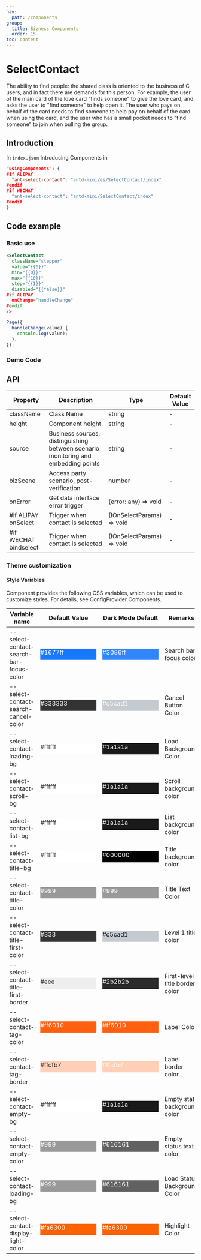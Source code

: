 ```yaml
---
nav:
  path: /components
group:
  title: Bizness Components
  order: 15
toc: content
---
```


# SelectContact

The ability to find people: the shared class is oriented to the business of C users, and in fact there are demands for this person. For example, the user of the main card of the love card "finds someone" to give the love card, and asks the user to "find someone" to help open it. The user who pays on behalf of the card needs to find someone to help pay on behalf of the card when using the card, and the user who has a small pocket needs to "find someone" to join when pulling the group.

## Introduction

In `index.json` Introducing Components in

```json
"usingComponents": {
#if ALIPAY
  "ant-select-contact": "antd-mini/es/SelectContact/index"
#endif
#if WECHAT
  "ant-select-contact": "antd-mini/SelectContact/index"
#endif
}
```

## Code example

### Basic use

```xml
<SelectContact
  className="stepper"
  value="{{0}}"
  min="{{0}}"
  max="{{10}}"
  step="{{1}}"
  disabled="{{false}}"
#if ALIPAY
  onChange="handleChange"
#endif
/>
```

```js
Page({
  handleChange(value) {
    console.log(value);
  },
});
```

### Demo Code

<code src='../../demo/pages/SelectContact/index'></code>

## API

| Property                  | Description                         | Type                      | Default Value |
| --------------------- | ---------------------------- | ------------------------- | ------ |
| className             | Class Name                         | string                    | -      |
| height                | Component height                     | string                    | -      |
| source                | Business sources, distinguishing between scenario monitoring and embedding points | string                    | -      |
| bizScene              | Access party scenario, post-verification         | number                    | -      |
| onError               | Get data interface error trigger         | (error: any) => void      | -      |
| #if ALIPAY onSelect   | Trigger when contact is selected             | (IOnSelectParams) => void | -      |
| #if WECHAT bindselect | Trigger when contact is selected             | (IOnSelectParams) => void | -      |

### Theme customization

#### Style Variables

Component provides the following CSS variables, which can be used to customize styles. For details, see ConfigProvider Components.

| Variable name                                  | Default Value                                                                                            | Dark Mode Default                                                                                    | Remarks             |
| --------------------------------------- | ------------------------------------------------------------------------------------------------- | ------------------------------------------------------------------------------------------------- | ---------------- |
| --select-contact-search-bar-focus-color | <div style="width: 150px; height: 30px; background-color: #1677ff; color: #ffffff;">#1677ff</div> | <div style="width: 150px; height: 30px; background-color: #3086ff; color: #ffffff;">#3086ff</div> | Search bar focus color   |
| --select-contact-search-cancel-color    | <div style="width: 150px; height: 30px; background-color: #333333; color: #ffffff;">#333333</div> | <div style="width: 150px; height: 30px; background-color: #c5cad1; color: #ffffff;">#c5cad1</div> | Cancel Button Color     |
| --select-contact-loading-bg             | <div style="width: 150px; height: 30px; background-color: #ffffff; color: #333333;">#ffffff</div> | <div style="width: 150px; height: 30px; background-color: #1a1a1a; color: #ffffff;">#1a1a1a</div> | Load Background Color     |
| --select-contact-scroll-bg              | <div style="width: 150px; height: 30px; background-color: #ffffff; color: #333333;">#ffffff</div> | <div style="width: 150px; height: 30px; background-color: #1a1a1a; color: #ffffff;">#1a1a1a</div> | Scroll background color     |
| --select-contact-list-bg                | <div style="width: 150px; height: 30px; background-color: #ffffff; color: #333333;">#ffffff</div> | <div style="width: 150px; height: 30px; background-color: #1a1a1a; color: #ffffff;">#1a1a1a</div> | List background color     |
| --select-contact-title-bg               | <div style="width: 150px; height: 30px; background-color: #ffffff; color: #333333;">#ffffff</div> | <div style="width: 150px; height: 30px; background-color: #000000; color: #ffffff;">#000000</div> | Title background color     |
| --select-contact-title-color            | <div style="width: 150px; height: 30px; background-color: #999999; color: #ffffff;">#999</div>    | <div style="width: 150px; height: 30px; background-color: #999999; color: #ffffff;">#999</div>    | Title Text Color     |
| --select-contact-title-first-color      | <div style="width: 150px; height: 30px; background-color: #333333; color: #ffffff;">#333</div>    | <div style="width: 150px; height: 30px; background-color: #c5cad1; color: #000000;">#c5cad1</div> | Level 1 title color     |
| --select-contact-title-first-border     | <div style="width: 150px; height: 30px; background-color: #eeeeee; color: #333333;">#eee</div>    | <div style="width: 150px; height: 30px; background-color: #2b2b2b; color: #ffffff;">#2b2b2b</div> | First-level title border color |
| --select-contact-tag-color              | <div style="width: 150px; height: 30px; background-color: #ff6010; color: #ffffff;">#ff6010</div> | <div style="width: 150px; height: 30px; background-color: #ff6010; color: #ffffff;">#ff6010</div> | Label Color         |
| --select-contact-tag-border             | <div style="width: 150px; height: 30px; background-color: #ffcfb7; color: #333333;">#ffcfb7</div> | <div style="width: 150px; height: 30px; background-color: #ffcfb7; color: #ffffff;">#ffcfb7</div> | Label border color     |
| --select-contact-empty-bg               | <div style="width: 150px; height: 30px; background-color: #ffffff; color: #333333;">#ffffff</div> | <div style="width: 150px; height: 30px; background-color: #1a1a1a; color: #ffffff;">#1a1a1a</div> | Empty state background color   |
| --select-contact-empty-color            | <div style="width: 150px; height: 30px; background-color: #999999; color: #ffffff;">#999</div>    | <div style="width: 150px; height: 30px; background-color: #616161; color: #ffffff;">#616161</div> | Empty status text color   |
| --select-contact-loading-bg             | <div style="width: 150px; height: 30px; background-color: #999999; color: #ffffff;">#999</div>    | <div style="width: 150px; height: 30px; background-color: #616161; color: #ffffff;">#616161</div> | Load Status Background Color |
| --select-contact-display-light-color    | <div style="width: 150px; height: 30px; background-color: #fa6300; color: #ffffff;">#fa6300</div> | <div style="width: 150px; height: 30px; background-color: #fa6300; color: #ffffff;">#fa6300</div> | Highlight Color     |
